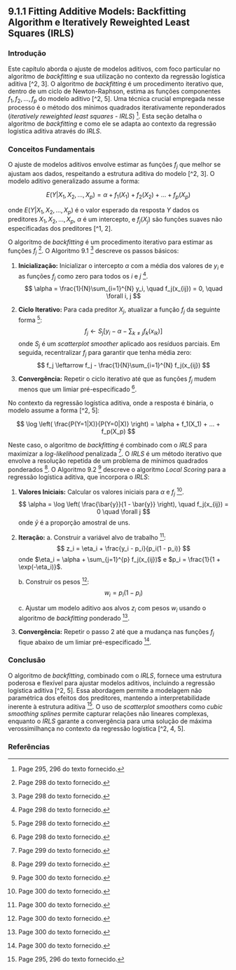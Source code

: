 ## 9.1.1 Fitting Additive Models: Backfitting Algorithm e Iteratively Reweighted Least Squares (IRLS)

### Introdução
Este capítulo aborda o ajuste de modelos aditivos, com foco particular no algoritmo de *backfitting* e sua utilização no contexto da regressão logística aditiva [^2, 3]. O algoritmo de *backfitting* é um procedimento iterativo que, dentro de um ciclo de Newton-Raphson, estima as funções componentes $f_1, f_2, ..., f_p$ do modelo aditivo [^2, 5]. Uma técnica crucial empregada nesse processo é o método dos mínimos quadrados iterativamente reponderados (*iteratively reweighted least squares - IRLS*) [^2]. Esta seção detalha o algoritmo de *backfitting* e como ele se adapta ao contexto da regressão logística aditiva através do *IRLS*.

### Conceitos Fundamentais

O ajuste de modelos aditivos envolve estimar as funções $f_j$ que melhor se ajustam aos dados, respeitando a estrutura aditiva do modelo [^2, 3]. O modelo aditivo generalizado assume a forma:

$$
E(Y|X_1, X_2, ..., X_p) = \alpha + f_1(X_1) + f_2(X_2) + ... + f_p(X_p)
$$

onde $E(Y|X_1, X_2, ..., X_p)$ é o valor esperado da resposta $Y$ dados os preditores $X_1, X_2, ..., X_p$, $\alpha$ é um intercepto, e $f_j(X_j)$ são funções suaves não especificadas dos preditores [^1, 2].

O algoritmo de *backfitting* é um procedimento iterativo para estimar as funções $f_j$ [^4]. O Algoritmo 9.1 [^4] descreve os passos básicos:

1.  **Inicialização:** Inicializar o intercepto $\alpha$ com a média dos valores de $y_i$ e as funções $f_j$ como zero para todos os $i$ e $j$ [^4].
    $$
    \alpha = \frac{1}{N}\sum_{i=1}^{N} y_i, \quad f_j(x_{ij}) = 0, \quad \forall i, j
    $$

2.  **Ciclo Iterativo:** Para cada preditor $X_j$, atualizar a função $f_j$ da seguinte forma [^4]:
    $$
    f_j \leftarrow S_j \left[ y_i - \alpha - \sum_{k \neq j} f_k(x_{ik}) \right]
    $$
    onde $S_j$ é um *scatterplot smoother* aplicado aos resíduos parciais. Em seguida, recentralizar $f_j$ para garantir que tenha média zero:
    $$
    f_j \leftarrow f_j - \frac{1}{N}\sum_{i=1}^{N} f_j(x_{ij})
    $$

3.  **Convergência:** Repetir o ciclo iterativo até que as funções $f_j$ mudem menos que um limiar pré-especificado [^4].

No contexto da regressão logística aditiva, onde a resposta é binária, o modelo assume a forma [^2, 5]:

$$
\log \left( \frac{P(Y=1|X)}{P(Y=0|X)} \right) = \alpha + f_1(X_1) + ... + f_p(X_p)
$$

Neste caso, o algoritmo de *backfitting* é combinado com o *IRLS* para maximizar a *log-likelihood* penalizada [^5]. O *IRLS* é um método iterativo que envolve a resolução repetida de um problema de mínimos quadrados ponderados [^5]. O Algoritmo 9.2 [^6] descreve o algoritmo *Local Scoring* para a regressão logística aditiva, que incorpora o *IRLS*:

1.  **Valores Iniciais:** Calcular os valores iniciais para $\alpha$ e $f_j$ [^6].
    $$
    \alpha = \log \left( \frac{\bar{y}}{1 - \bar{y}} \right), \quad f_j(x_{ij}) = 0 \quad \forall j
    $$
    onde $\bar{y}$ é a proporção amostral de uns.

2.  **Iteração:**
    a.  Construir a variável alvo de trabalho [^6]:
        $$
        z_i = \eta_i + \frac{y_i - p_i}{p_i(1 - p_i)}
        $$
        onde $\eta_i = \alpha + \sum_{j=1}^{p} f_j(x_{ij})$ e $p_i = \frac{1}{1 + \exp(-\eta_i)}$.

    b.  Construir os pesos [^6]:
        $$
        w_i = p_i(1 - p_i)
        $$

    c.  Ajustar um modelo aditivo aos alvos $z_i$ com pesos $w_i$ usando o algoritmo de *backfitting* ponderado [^6].

3.  **Convergência:** Repetir o passo 2 até que a mudança nas funções $f_j$ fique abaixo de um limiar pré-especificado [^6].

### Conclusão

O algoritmo de *backfitting*, combinado com o *IRLS*, fornece uma estrutura poderosa e flexível para ajustar modelos aditivos, incluindo a regressão logística aditiva [^2, 5]. Essa abordagem permite a modelagem não paramétrica dos efeitos dos preditores, mantendo a interpretabilidade inerente à estrutura aditiva [^2]. O uso de *scatterplot smoothers* como *cubic smoothing splines* permite capturar relações não lineares complexas, enquanto o *IRLS* garante a convergência para uma solução de máxima verossimilhança no contexto da regressão logística [^2, 4, 5].

### Referências

[^1]: Hastie, T., Tibshirani, R. (1990). *Generalized Additive Models*.
[^2]: Page 295, 296 do texto fornecido.
[^3]: Page 297 do texto fornecido.
[^4]: Page 298 do texto fornecido.
[^5]: Page 299 do texto fornecido.
[^6]: Page 300 do texto fornecido.
<!-- END -->